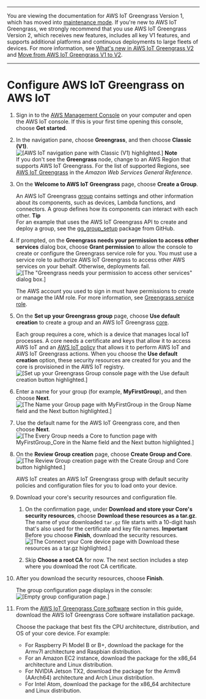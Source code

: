 --------

You are viewing the documentation for AWS IoT Greengrass Version 1, which has moved into [maintenance mode](https://docs.aws.amazon.com/greengrass/v1/developerguide/maintenance-policy.html)\. If you're new to AWS IoT Greengrass, we strongly recommend that you use AWS IoT Greengrass Version 2, which receives new features, includes all key V1 features, and supports additional platforms and continuous deployments to large fleets of devices\. For more information, see [What's new in AWS IoT Greengrass V2](https://docs.aws.amazon.com/greengrass/v2/developerguide/greengrass-v2-whats-new.html) and [Move from AWS IoT Greengrass V1 to V2](https://docs.aws.amazon.com/greengrass/v2/developerguide/move-from-v1.html)\.

--------

# Configure AWS IoT Greengrass on AWS IoT<a name="gg-config"></a>

1. Sign in to the [AWS Management Console](https://console.aws.amazon.com/) on your computer and open the AWS IoT console\. If this is your first time opening this console, choose **Get started**\.

1. In the navigation pane, choose **Greengrass**, and then choose **Classic \(V1\)**\.  
![\[AWS IoT navigation pane with Classic (V1) highlighted.\]](http://docs.aws.amazon.com/greengrass/v1/developerguide/images/console-greengrass.png)
**Note**  
If you don't see the **Greengrass** node, change to an AWS Region that supports AWS IoT Greengrass\. For the list of supported Regions, see [AWS IoT Greengrass](https://docs.aws.amazon.com/general/latest/gr/greengrass.html) in the *Amazon Web Services General Reference*\.

1. On the **Welcome to AWS IoT Greengrass** page, choose **Create a Group**\.

   An AWS IoT Greengrass [group](what-is-gg.md#gg-group) contains settings and other information about its components, such as devices, Lambda functions, and connectors\. A group defines how its components can interact with each other\.
**Tip**  
For an example that uses the AWS IoT Greengrass API to create and deploy a group, see the [ gg\_group\_setup](https://github.com/awslabs/aws-greengrass-group-setup) package from GitHub\.

1. If prompted, on the **Greengrass needs your permission to access other services** dialog box, choose **Grant permission** to allow the console to create or configure the Greengrass service role for you\. You must use a service role to authorize AWS IoT Greengrass to access other AWS services on your behalf\. Otherwise, deployments fail\.  
![\[The "Greengrass needs your permission to access other services" dialog box.\]](http://docs.aws.amazon.com/greengrass/v1/developerguide/images/service-role-grant-perms.png)

   The AWS account you used to sign in must have permissions to create or manage the IAM role\. For more information, see [Greengrass service role](service-role.md)\.

1. On the **Set up your Greengrass group** page, choose **Use default creation** to create a group and an AWS IoT Greengrass [core](gg-core.md)\.

   Each group requires a core, which is a device that manages local IoT processes\. A core needs a certificate and keys that allow it to access AWS IoT and an [AWS IoT policy](https://docs.aws.amazon.com/iot/latest/developerguide/iot-policies.html) that allows it to perform AWS IoT and AWS IoT Greengrass actions\. When you choose the **Use default creation** option, these security resources are created for you and the core is provisioned in the AWS IoT registry\.  
![\[Set up your Greengrass Group console page with the Use default creation button highlighted.\]](http://docs.aws.amazon.com/greengrass/v1/developerguide/images/gg-get-started-005.png)

1. Enter a name for your group \(for example, **MyFirstGroup**\), and then choose **Next**\.  
![\[The Name your Group page with MyFirstGroup in the Group Name field and the Next button highlighted.\]](http://docs.aws.amazon.com/greengrass/v1/developerguide/images/gg-get-started-006.png)

1. Use the default name for the AWS IoT Greengrass core, and then choose **Next**\.  
![\[The Every Group needs a Core to function page with MyFirstGroup_Core in the Name field and the Next button highlighted.\]](http://docs.aws.amazon.com/greengrass/v1/developerguide/images/gg-get-started-007.png)

1. On the **Review Group creation** page, choose **Create Group and Core**\.  
![\[The Review Group creation page with the Create Group and Core button highlighted.\]](http://docs.aws.amazon.com/greengrass/v1/developerguide/images/gg-get-started-008.png)

   AWS IoT creates an AWS IoT Greengrass group with default security policies and configuration files for you to load onto your device\.

1. <a name="download-ggc-security-resources"></a>Download your core's security resources and configuration file\.

   1. On the confirmation page, under **Download and store your Core's security resources**, choose **Download these resources as a tar\.gz**\. The name of your downloaded `tar.gz` file starts with a 10\-digit hash that's also used for the certificate and key file names\.
**Important**  
Before you choose **Finish**, download the security resources\.  
![\[The Connect your Core device page with Download these resources as a tar.gz highlighted.\]](http://docs.aws.amazon.com/greengrass/v1/developerguide/images/gg-get-started-009.png)

   1. Skip **Choose a root CA** for now\. The next section includes a step where you download the root CA certificate\.

1. After you download the security resources, choose **Finish**\.

   The group configuration page displays in the console:  
![\[Empty group configuration page.\]](http://docs.aws.amazon.com/greengrass/v1/developerguide/images/gg-get-started-009.2.png)

1. <a name="download-ggc-software"></a>From the [AWS IoT Greengrass Core software](what-is-gg.md#gg-core-download-tab) section in this guide, download the AWS IoT Greengrass Core software installation package\.

   Choose the package that best fits the CPU architecture, distribution, and OS of your core device\. For example:
   + For Raspberry Pi Model B or B\+, download the package for the Armv7l architecture and Raspbian distribution\.
   + For an Amazon EC2 instance, download the package for the x86\_64 architecture and Linux distribution\.
   + For NVIDIA Jetson TX2, download the package for the Armv8 \(AArch64\) architecture and Arch Linux distribution\.
   + For Intel Atom, download the package for the x86\_64 architecture and Linux distribution\.